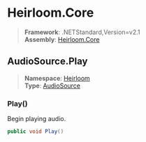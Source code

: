 # Heirloom.Core

> **Framework**: .NETStandard,Version=v2.1  
> **Assembly**: [Heirloom.Core][0]  

## AudioSource.Play

> **Namespace**: [Heirloom][0]  
> **Type**: [AudioSource][1]  

### Play()

Begin playing audio.

```cs
public void Play()
```

[0]: ../../../Heirloom.Core.md
[1]: ../AudioSource.md
